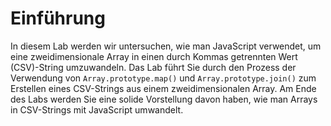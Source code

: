 # Einführung

In diesem Lab werden wir untersuchen, wie man JavaScript verwendet, um eine zweidimensionale Array in einen durch Kommas getrennten Wert (CSV)-String umzuwandeln. Das Lab führt Sie durch den Prozess der Verwendung von `Array.prototype.map()` und `Array.prototype.join()` zum Erstellen eines CSV-Strings aus einem zweidimensionalen Array. Am Ende des Labs werden Sie eine solide Vorstellung davon haben, wie man Arrays in CSV-Strings mit JavaScript umwandelt.
